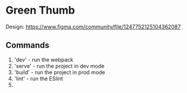 # Green Thumb

Design: https://www.figma.com/community/file/1247752125104362087

## Commands
1. 'dev' - run the webpack
2. 'serve' - run the project in dev mode 
3. 'build' - run the project in prod mode
4. 'lint' - run the ESlint
5.